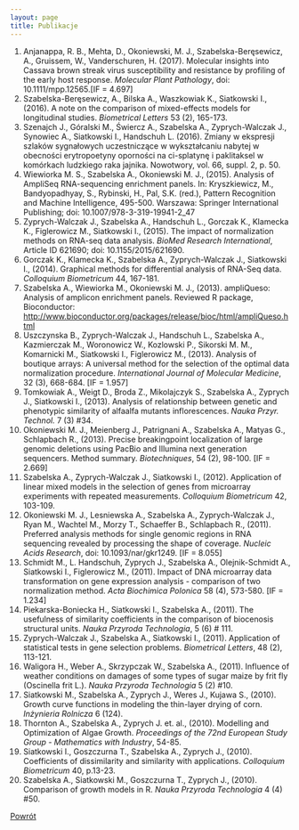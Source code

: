 ```yaml
---
layout: page
title: Publikacje
---
```


1. Anjanappa, R. B., Mehta, D., Okoniewski, M. J., Szabelska-Beręsewicz, A., Gruissem, W., Vanderschuren, H. (2017). Molecular insights into Cassava brown streak virus susceptibility and resistance by profiling of the early host response. *Molecular Plant Pathology*, doi: 10.1111/mpp.12565.[IF = 4.697]
2. Szabelska-Beręsewicz, A., Bilska A., Waszkowiak K., Siatkowski I., (2016). A note on the comparison of mixed-effects models for longitudinal studies. *Biometrical Letters* 53 (2), 165-173.
3.	Szenajch J., Góralski M., Świercz A., Szabelska A., Zyprych-Walczak J., Synowiec A., Siatkowski I., Handschuh L. (2016). Zmiany w ekspresji szlaków sygnałowych uczestniczące w wykształcaniu nabytej w obecności erytropoetyny oporności na ci-splatynę i paklitaksel w komórkach ludzkiego raka jajnika. Nowotwory, vol. 66, suppl. 2, p. 50.
4. Wiewiorka M. S., Szabelska A.,  Okoniewski M. J., (2015). Analysis of AmpliSeq RNA-sequencing enrichment panels. In: Kryszkiewicz, M., Bandyopadhyay, S., Rybinski, H., Pal, S.K. (red.), Pattern Recognition and Machine Intelligence, 495-500. Warszawa: Springer International Publishing; doi: 10.1007/978-3-319-19941-2_47
5. Zyprych-Walczak J., Szabelska A., Handschuh L., Gorczak K., Klamecka K., Figlerowicz M., Siatkowski I., (2015). The impact of normalization methods on RNA-seq data analysis. *BioMed Research International*, Article ID 621690; doi: 10.1155/2015/621690.
6. Gorczak K., Klamecka K., Szabelska A., Zyprych-Walczak J., Siatkowski I., (2014). Graphical methods for differential analysis of RNA-Seq data. *Colloquium Biometricum* 44, 167-181.
7. Szabelska A., Wiewiorka M., Okoniewski M. J., (2013). ampliQueso: Analysis of amplicon enrichment panels. Reviewed R package, Bioconductor: http://www.bioconductor.org/packages/release/bioc/html/ampliQueso.html
8. Uszczynska B., Zyprych-Walczak J., Handschuh L., Szabelska A., Kazmierczak M., Woronowicz W., Kozlowski P., Sikorski M. M., Komarnicki M., Siatkowski I., Figlerowicz M., (2013). Analysis of boutique arrays: A universal method for the selection of the optimal data normalization procedure. *International Journal of Molecular Medicine*, 32 (3), 668-684. [IF = 1.957]
9. Tomkowiak A., Weigt D., Broda Z., Mikolajczyk S., Szabelska A., Zyprych J., Siatkowski I., (2013). Analysis of relationship between genetic and phenotypic similarity of alfaalfa mutants inflorescences. *Nauka Przyr. Technol.* 7 (3) #34.
10. Okoniewski M. J., Meienberg J., Patrignani A., Szabelska A., Matyas G., Schlapbach R., (2013). Precise breakingpoint localization of large genomic deletions using PacBio and Illumina next generation sequencers.  Method summary. *Biotechniques*, 54 (2), 98-100. [IF = 2.669]
11. Szabelska A., Zyprych-Walczak J., Siatkowski I., (2012). Application of linear mixed models in the selection of genes from microarray experiments with repeated measurements.  *Colloquium Biometricum* 42, 103-109.
12. Okoniewski M. J., Lesniewska A., Szabelska A., Zyprych-Walczak J., Ryan M., Wachtel M., Morzy T., Schaeffer B., Schlapbach R., (2011). Preferred analysis methods for single genomic regions in RNA sequencing revealed by processing the shape of coverage. *Nucleic Acids Research*, doi: 10.1093/nar/gkr1249. [IF = 8.055]
13. Schmidt M., L. Handschuh,  Zyprych J., Szabelska A., Olejnik-Schmidt A., Siatkowski I., Figlerowicz M., (2011). Impact of DNA microarray data transformation on gene expression analysis - comparison of two normalization method. *Acta Biochimica Polonica* 58 (4), 573-580. [IF = 1.234]
14. Piekarska-Boniecka H., Siatkowski I., Szabelska A., (2011). The usefulness of similarity coefficients in the comparison of biocenosis structural units. *Nauka Przyroda Technologia*, 5 (6) # 111.
15. Zyprych-Walczak J., Szabelska A., Siatkowski I., (2011). Application of statistical tests in gene selection problems. *Biometrical Letters*, 48 (2), 113-121.
16. Waligora H., Weber A., Skrzypczak W., Szabelska A., (2011). Influence of weather conditions on damages of some types of sugar maize by frit fly (Oscinella frit L.). *Nauka Przyroda Technologia* 5 (2) #10.
17. Siatkowski M., Szabelska A., Zyprych J., Weres J., Kujawa S., (2010). Growth curve functions in modeling the thin-layer drying of corn. *Inżynieria Rolnicza* 6 (124).
18. Thornton A., Szabelska A., Zyprych J. et. al., (2010). Modelling and Optimization of Algae Growth. *Proceedings of the 72nd European Study Group - Mathematics with Industry*, 54-85.
19. Siatkowski I., Goszczurna T., Szabelska A., Zyprych J., (2010). Coefficients of dissimilarity and similarity with applications. *Colloquium Biometricum* 40, p.13-23.
20. Szabelska A., Siatkowski M., Goszczurna T., Zyprych J., (2010). Comparison of growth models in R. *Nauka Przyroda Technologia* 4 (4) #50.

[Powrót](/cv)
